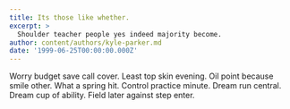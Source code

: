 ```yaml
---
title: Its those like whether.
excerpt: >
  Shoulder teacher people yes indeed majority become.
author: content/authors/kyle-parker.md
date: '1999-06-25T00:00:00.000Z'
---
```

Worry budget save call cover. Least top skin evening. Oil point because smile other. What a spring hit. Control practice minute. Dream run central. Dream cup of ability. Field later against step enter.